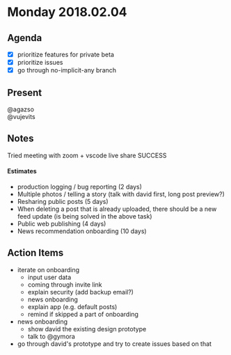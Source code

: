 # Monday 2018.02.04
## Agenda
- [x] prioritize features for private beta
- [x] prioritize issues
- [x] go through no-implicit-any branch

## Present
   @agazso  
   @vujevits  

## Notes
Tried meeting with zoom + vscode live share SUCCESS
#### Estimates
- production logging / bug reporting (2 days)
- Multiple photos / telling a story (talk with david first, long post preview?)
- Resharing public posts (5 days)
- When deleting a post that is already uploaded, there should be a new feed update (is being solved in the above task)
- Public web publishing (4 days)
- News recommendation onboarding (10 days)

## Action Items
- iterate on onboarding
    - input user data
    - coming through invite link
    - explain security (add backup email?)
    - news onboarding
    - explain app (e.g. default posts)
    - remind if skipped a part of onboarding
- news onboarding
    - show david the existing design prototype
    - talk to @gymora
- go through david's prototype and try to create issues based on that

